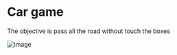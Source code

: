 # Car game

The objective is pass all the road without touch the boxes

![image](https://user-images.githubusercontent.com/99060199/177864237-a7c77820-0f6d-45e2-97ae-9c8ea2495c3c.png)
